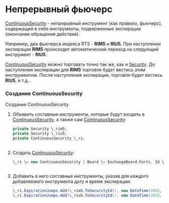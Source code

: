 # Непрерывный фьючерс

[ContinuousSecurity](../api/StockSharp.Algo.ContinuousSecurity.html) \- непрерывный инструмент (как правило, фьючерс), содержащий в себе инструменты, подверженные экспирации (окончание обращения действия).

Например, два фьючерса индекса RTS \- **RIM5** и **RIU5**. При наступлении экспирации **RIM5** происходит автоматический переход на следующий инструмент \- **RIU5**.

[ContinuousSecurity](../api/StockSharp.Algo.ContinuousSecurity.html) можно торговать точно так же, как и [Security](../api/StockSharp.BusinessEntities.Security.html). До наступления экспирации для **RIM5** торговля будет вестись этим инструментом. После наступления экспирации, торговля будет вестись **RIU5**, и т.д..

### Создание ContinuousSecurity

Создание ContinuousSecurity

1. Объявить составные инструменты, которые будут входить в [ContinuousSecurity](../api/StockSharp.Algo.ContinuousSecurity.html), а также сам [ContinuousSecurity](../api/StockSharp.Algo.ContinuousSecurity.html):

   ```cs
   private Security \_rim5;
   private Security \_riu5;
   private ContinuousSecurity \_ri;
   							
   ```
2. Создать [ContinuousSecurity](../api/StockSharp.Algo.ContinuousSecurity.html):

   ```cs
   \_ri \= new ContinuousSecurity { Board \= ExchangeBoard.Forts, Id \= "RI" };
   							
   ```
3. Добавить в него составные инструменты, указав для каждого добавляемого инструмента дату и время экспирации:

   ```cs
   \_ri.ExpirationJumps.Add(\_rim5.ToSecurityId(), new DateTime(2015, 6, 15, 18, 45, 00));
   \_ri.ExpirationJumps.Add(\_riu5.ToSecurityId(), new DateTime(2015, 9, 15, 18, 45, 00));
   							
   ```
